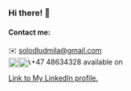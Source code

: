 ### Hi there! 👋   

#### Contact me:
:envelope: solodludmila@gmail.com  
:telephone_receiver:+47 48634328  available on 
<img src="https://upload.wikimedia.org/wikipedia/commons/1/19/WhatsApp_logo-color-vertical.svg" alt="WhatsApp icon" style="float: left;" width="20" /> <img src="http://pngimg.com/uploads/viber/viber_PNG26.png" alt="Viber icon" style="float: left;" width="20" />

[Link to My LinkedIn profile.](https://www.linkedin.com/in/liudmyla-solod/)

<!--
<img src="https://upload.wikimedia.org/wikipedia/commons/5/5c/Telegram_Messenger.png" alt="Telegram icon" style="float: left;" width="20" />
**liudmyla-solod/liudmyla-solod** is a ✨ _special_ ✨ repository because its `README.md` (this file) appears on your GitHub profile.
Here are some ideas to get you started:
- 🔭 I’m currently working on ...
- 🌱 I’m currently learning ...
-->
